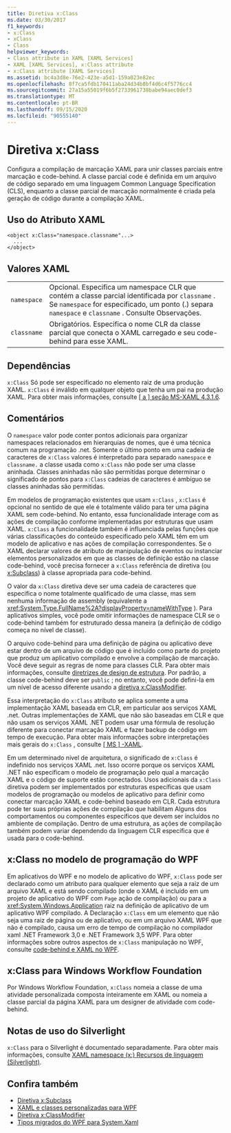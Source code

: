 ```yaml
---
title: Diretiva x:Class
ms.date: 03/30/2017
f1_keywords:
- x:Class
- xClass
- Class
helpviewer_keywords:
- Class attribute in XAML [XAML Services]
- XAML [XAML Services], x:Class attribute
- x:Class attribute [XAML Services]
ms.assetid: bc4a3d8e-76e2-423e-a5d1-159a023e82ec
ms.openlocfilehash: 8f7ca5fdb170411aba24d34b8bf4d6c4f5776cc4
ms.sourcegitcommit: 27a15a55019f6b5f2733961738babe94aec0def3
ms.translationtype: MT
ms.contentlocale: pt-BR
ms.lasthandoff: 09/15/2020
ms.locfileid: "90555140"
---
```

# <a name="xclass-directive"></a>Diretiva x:Class
Configura a compilação de marcação XAML para unir classes parciais entre marcação e code-behind. A classe parcial code é definida em um arquivo de código separado em uma linguagem Common Language Specification (CLS), enquanto a classe parcial de marcação normalmente é criada pela geração de código durante a compilação XAML.

## <a name="xaml-attribute-usage"></a>Uso do Atributo XAML

```xaml
<object x:Class="namespace.classname"...>
  ...
</object>
```

## <a name="xaml-values"></a>Valores XAML

|||
|-|-|
|`namespace`|Opcional. Especifica um namespace CLR que contém a classe parcial identificada por `classname` . Se `namespace` for especificado, um ponto (.) separa `namespace` e `classname` . Consulte Observações.|
|`classname`|Obrigatórios. Especifica o nome CLR da classe parcial que conecta o XAML carregado e seu code-behind para esse XAML.|

## <a name="dependencies"></a>Dependências

`x:Class` Só pode ser especificado no elemento raiz de uma produção XAML. `x:Class` é inválido em qualquer objeto que tenha um pai na produção XAML. Para obter mais informações, consulte [ \[ a \] seção MS-XAML 4.3.1.6](/previous-versions/msp-n-p/ff650760(v=pandp.10)).

## <a name="remarks"></a>Comentários

O `namespace` valor pode conter pontos adicionais para organizar namespaces relacionados em hierarquias de nomes, que é uma técnica comum na programação .net. Somente o último ponto em uma cadeia de caracteres de `x:Class` valores é interpretado para separado `namespace` e `classname.` a classe usada como `x:Class` não pode ser uma classe aninhada. Classes aninhadas não são permitidas porque determinar o significado de pontos para `x:Class` cadeias de caracteres é ambíguo se classes aninhadas são permitidas.

Em modelos de programação existentes que usam `x:Class` , `x:Class` é opcional no sentido de que ele é totalmente válido para ter uma página XAML sem code-behind. No entanto, essa funcionalidade interage com as ações de compilação conforme implementadas por estruturas que usam XAML. `x:Class` a funcionalidade também é influenciada pelas funções que várias classificações do conteúdo especificado pelo XAML têm em um modelo de aplicativo e nas ações de compilação correspondentes. Se o XAML declarar valores de atributo de manipulação de eventos ou instanciar elementos personalizados em que as classes de definição estão na classe code-behind, você precisa fornecer a `x:Class` referência de diretiva (ou [x:Subclass](xsubclass-directive.md)) à classe apropriada para code-behind.

O valor da `x:Class` diretiva deve ser uma cadeia de caracteres que especifica o nome totalmente qualificado de uma classe, mas sem nenhuma informação de assembly (equivalente a <xref:System.Type.FullName%2A?displayProperty=nameWithType> ). Para aplicativos simples, você pode omitir informações de namespace CLR se o code-behind também for estruturado dessa maneira (a definição de código começa no nível de classe).

O arquivo code-behind para uma definição de página ou aplicativo deve estar dentro de um arquivo de código que é incluído como parte do projeto que produz um aplicativo compilado e envolve a compilação de marcação. Você deve seguir as regras de nome para classes CLR. Para obter mais informações, consulte [diretrizes de design de estrutura](../../../api/index.md). Por padrão, a classe code-behind deve ser `public` ; no entanto, você pode defini-la em um nível de acesso diferente usando a [diretiva x:ClassModifier](xclassmodifier-directive.md).

Essa interpretação do `x:Class` atributo se aplica somente a uma implementação XAML baseada em CLR, em particular aos serviços XAML .net. Outras implementações de XAML que não são baseadas em CLR e que não usam os serviços XAML .NET podem usar uma fórmula de resolução diferente para conectar marcação XAML e fazer backup de código em tempo de execução. Para obter mais informações sobre interpretações mais gerais do `x:Class` , consulte [ \[ MS \] -XAML](/previous-versions/msp-n-p/ff650760(v=pandp.10)).

Em um determinado nível de arquitetura, o significado de `x:Class` é indefinido nos serviços XAML .net. Isso ocorre porque os serviços XAML .NET não especificam o modelo de programação pelo qual a marcação XAML e o código de suporte estão conectados. Usos adicionais da `x:Class` diretiva podem ser implementados por estruturas específicas que usam modelos de programação ou modelos de aplicativo para definir como conectar marcação XAML e code-behind baseado em CLR. Cada estrutura pode ter suas próprias ações de compilação que habilitam Alguns dos comportamentos ou componentes específicos que devem ser incluídos no ambiente de compilação. Dentro de uma estrutura, as ações de compilação também podem variar dependendo da linguagem CLR específica que é usada para o code-behind.

## <a name="xclass-in-the-wpf-programming-model"></a>x:Class no modelo de programação do WPF

Em aplicativos do WPF e no modelo de aplicativo do WPF, `x:Class` pode ser declarado como um atributo para qualquer elemento que seja a raiz de um arquivo XAML e está sendo compilado (onde o XAML é incluído em um projeto de aplicativo do WPF com `Page` ação de compilação) ou para a <xref:System.Windows.Application> raiz na definição de aplicativo de um aplicativo WPF compilado. A Declaração `x:Class` em um elemento que não seja uma raiz de página ou de aplicativo, ou em um arquivo XAML WPF que não é compilado, causa um erro de tempo de compilação no compilador xaml .NET Framework 3,0 e .NET Framework 3,5 WPF. Para obter informações sobre outros aspectos de `x:Class` manipulação no WPF, consulte [code-behind e XAML no WPF](/dotnet/desktop/wpf/advanced/code-behind-and-xaml-in-wpf).

## <a name="xclass-for-windows-workflow-foundation"></a>x:Class para Windows Workflow Foundation
Por Windows Workflow Foundation, `x:Class` nomeia a classe de uma atividade personalizada composta inteiramente em XAML ou nomeia a classe parcial da página XAML para um designer de atividade com code-behind.

## <a name="silverlight-usage-notes"></a>Notas de uso do Silverlight

`x:Class` para o Silverlight é documentado separadamente. Para obter mais informações, consulte [XAML namespace (x:) Recursos de linguagem (Silverlight)](/previous-versions/windows/silverlight/dotnet-windows-silverlight/cc188995(v=vs.95)).

## <a name="see-also"></a>Confira também

- [Diretiva x:Subclass](xsubclass-directive.md)
- [XAML e classes personalizadas para WPF](/dotnet/desktop/wpf/advanced/xaml-and-custom-classes-for-wpf)
- [Diretiva x:ClassModifier](xclassmodifier-directive.md)
- [Tipos migrados do WPF para System.Xaml](/dotnet/desktop/wpf/advanced/types-migrated-from-wpf-to-system)
